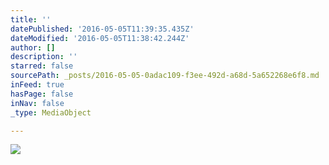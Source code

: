 ```yaml
---
title: ''
datePublished: '2016-05-05T11:39:35.435Z'
dateModified: '2016-05-05T11:38:42.244Z'
author: []
description: ''
starred: false
sourcePath: _posts/2016-05-05-0adac109-f3ee-492d-a68d-5a652268e6f8.md
inFeed: true
hasPage: false
inNav: false
_type: MediaObject

---
```

![](https://the-grid-user-content.s3-us-west-2.amazonaws.com/e8d67086-6a70-4918-acb0-2aa5d0c676f3.jpg)